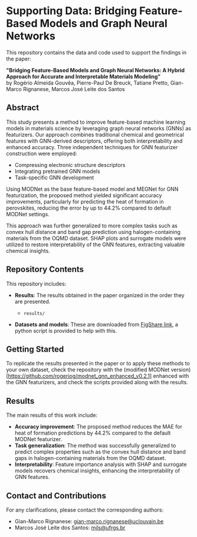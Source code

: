 # Supporting Data: Bridging Feature-Based Models and Graph Neural Networks

This repository contains the data and code used to support the findings in the paper:

**"Bridging Feature-Based Models and Graph Neural Networks: A Hybrid Approach for Accurate and Interpretable Materials Modeling"**  
by Rogério Almeida Gouvêa, Pierre-Paul De Breuck, Tatiane Pretto, Gian-Marco Rignanese, Marcos José Leite dos Santos

## Abstract
This study presents a method to improve feature-based machine learning models in materials science by leveraging graph neural networks (GNNs) as featurizers. Our approach combines traditional chemical and geometrical features with GNN-derived descriptors, offering both interpretability and enhanced accuracy. Three independent techniques for GNN featurizer construction were employed:  
- Compressing electronic structure descriptors  
- Integrating pretrained GNN models  
- Task-specific GNN development

Using MODNet as the base feature-based model and MEGNet for GNN featurization, the proposed method yielded significant accuracy improvements, particularly for predicting the heat of formation in perovskites, reducing the error by up to 44.2% compared to default MODNet settings.

This approach was further generalized to more complex tasks such as convex hull distance and band gap prediction using halogen-containing materials from the OQMD dataset. SHAP plots and surrogate models were utilized to restore interpretability of the GNN features, extracting valuable chemical insights.

## Repository Contents
This repository includes:
- **Results**: The results obtained in the paper organized in the order they are presented.
  - `results/`
  
- **Datasets and models**: These are downloaded from [FigShare 
link](https://figshare.com/ndownloader/articles/27132093?private_link=ad92db8097ddc8d901f5), a python script is provided
to help with this.

## Getting Started
To replicate the results presented in the paper or to apply these methods to your own dataset, check the repository with the (modified MODNet version)[https://github.com/rogeriog/modnet_gnn_enhanced_v0.2.1] enhanced with the GNN featurizers, and check the scripts provided along with the results.

## Results
The main results of this work include:
- **Accuracy improvement**: The proposed method reduces the MAE for heat of formation predictions by 44.2% compared to the default MODNet featurizer.
- **Task generalization**: The method was successfully generalized to predict complex properties such as the convex hull distance and band gaps in halogen-containing materials from the OQMD dataset.
- **Interpretability**: Feature importance analysis with SHAP and surrogate models recovers chemical insights, enhancing the interpretability of GNN features.

## Contact and Contributions
For any clarifications, please contact the corresponding authors:  
- Gian-Marco Rignanese: [gian-marco.rignanese@uclouvain.be](mailto:gian-marco.rignanese@uclouvain.be)  
- Marcos José Leite dos Santos: [mjls@ufrgs.br](mailto:mjls@ufrgs.br)
